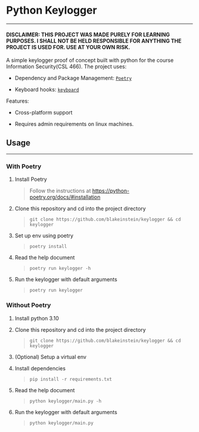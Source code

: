 # Python Keylogger

---

#### DISCLAIMER: THIS PROJECT WAS MADE PURELY FOR LEARNING PURPOSES. I SHALL NOT BE HELD RESPONSIBLE FOR ANYTHING THE PROJECT IS USED FOR. USE AT YOUR OWN RISK.

A simple keylogger proof of concept built with python for the course Information Security(CSL 466). The project uses:

- Dependency and Package Management: [`Poetry`](https://python-poetry.org/)

- Keyboard hooks: [`keyboard`](https://github.com/boppreh/keyboard)

Features:

- Cross-platform support

- Requires admin requirements on linux machines.

## Usage

---

### With Poetry

1. Install Poetry
   
   > Follow the instructions at https://python-poetry.org/docs/#installation

2. Clone this repository and cd into the project directory
   
   > `git clone https://github.com/blakeinstein/keylogger && cd keylogger`

3. Set up env using poetry
   
   > `poetry install`

4. Read the help document
   
   > `poetry run keylogger -h`

5. Run the keylogger with default arguments
   
   > `poetry run keylogger`

### Without Poetry

1. Install python 3.10

2. Clone this repository and cd into the project directory
   
   > `git clone https://github.com/blakeinstein/keylogger && cd keylogger`

3. (Optional) Setup a virtual env

4. Install dependencies
   
   > `pip install -r requirements.txt`

5. Read the help document
   
   > `python keylogger/main.py -h`

6. Run the keylogger with default arguments
   
   > `python keylogger/main.py`
